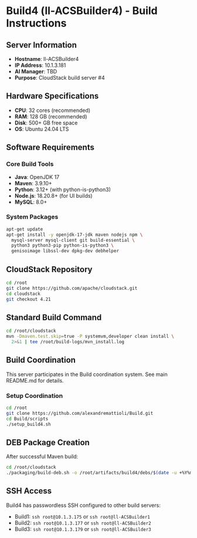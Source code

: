 # Build4 (ll-ACSBuilder4) - Build Instructions

## Server Information
- **Hostname**: ll-ACSBuilder4
- **IP Address**: 10.1.3.181
- **AI Manager**: TBD
- **Purpose**: CloudStack build server #4

## Hardware Specifications
- **CPU**: 32 cores (recommended)
- **RAM**: 128 GB (recommended)
- **Disk**: 500+ GB free space
- **OS**: Ubuntu 24.04 LTS

## Software Requirements

### Core Build Tools
- **Java**: OpenJDK 17
- **Maven**: 3.9.10+
- **Python**: 3.12+ (with python-is-python3)
- **Node.js**: 18.20.8+ (for UI builds)
- **MySQL**: 8.0+

### System Packages
```bash
apt-get update
apt-get install -y openjdk-17-jdk maven nodejs npm \
  mysql-server mysql-client git build-essential \
  python3 python3-pip python-is-python3 \
  genisoimage libssl-dev dpkg-dev debhelper
```

## CloudStack Repository
```bash
cd /root
git clone https://github.com/apache/cloudstack.git
cd cloudstack
git checkout 4.21
```

## Standard Build Command
```bash
cd /root/cloudstack
mvn -Dmaven.test.skip=true -P systemvm,developer clean install \
  2>&1 | tee /root/build-logs/mvn_install.log
```

## Build Coordination
This server participates in the Build coordination system. See main README.md for details.

### Setup Coordination
```bash
cd /root
git clone https://github.com/alexandremattioli/Build.git
cd Build/scripts
./setup_build4.sh
```

## DEB Package Creation
After successful Maven build:
```bash
cd /root/cloudstack
./packaging/build-deb.sh -o /root/artifacts/build4/debs/$(date -u +%Y%m%dT%H%M%SZ)
```

## SSH Access
Build4 has passwordless SSH configured to other build servers:
- Build1: `ssh root@10.1.3.175` or `ssh root@ll-ACSBuilder1`
- Build2: `ssh root@10.1.3.177` or `ssh root@ll-ACSBuilder2`
- Build3: `ssh root@10.1.3.179` or `ssh root@ll-ACSBuilder3`
